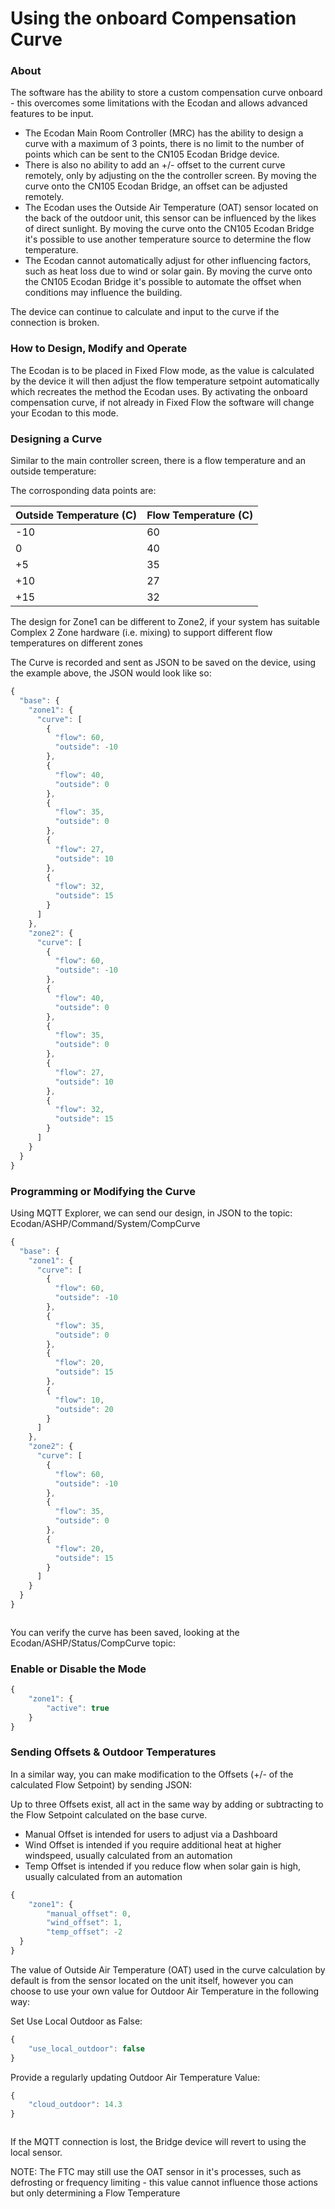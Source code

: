 # Using the onboard Compensation Curve



### About
The software has the ability to store a custom compensation curve onboard - this overcomes some limitations with the Ecodan and allows advanced features to be input.

* The Ecodan Main Room Controller (MRC) has the ability to design a curve with a maximum of 3 points, there is no limit to the number of points which can be sent to the CN105 Ecodan Bridge device.
* There is also no ability to add an +/- offset to the current curve remotely, only by adjusting on the the controller screen. By moving the curve onto the CN105 Ecodan Bridge, an offset can be adjusted remotely.
* The Ecodan uses the Outside Air Temperature (OAT) sensor located on the back of the outdoor unit, this sensor can be influenced by the likes of direct sunlight. By moving the curve onto the CN105 Ecodan Bridge it's possible to use another temperature source to determine the flow temperature.
* The Ecodan cannot automatically adjust for other influencing factors, such as heat loss due to wind or solar gain. By moving the curve onto the CN105 Ecodan Bridge it's possible to automate the offset when conditions may influence the building.


The device can continue to calculate and input to the curve if the connection is broken.



### How to Design, Modify and Operate

The Ecodan is to be placed in Fixed Flow mode, as the value is calculated by the device it will then adjust the flow temperature setpoint automatically which recreates the method the Ecodan uses.
By activating the onboard compensation curve, if not already in Fixed Flow the software will change your Ecodan to this mode.



### Designing a Curve

Similar to the main controller screen, there is a flow temperature and an outside temperature:
<IMG>

The corrosponding data points are:

| Outside Temperature (C) | Flow Temperature (C) |
|--------|---------|
| -10 | 60 |
| 0 | 40 |
| +5 | 35 |
| +10 | 27 |
| +15 | 32 |



The design for Zone1 can be different to Zone2, if your system has suitable Complex 2 Zone hardware (i.e. mixing) to support different flow temperatures on different zones

The Curve is recorded and sent as JSON to be saved on the device, using the example above, the JSON would look like so:

```javascript
{
  "base": {
    "zone1": {
      "curve": [
        {
          "flow": 60,
          "outside": -10
        },
        {
          "flow": 40,
          "outside": 0
        },
        {
          "flow": 35,
          "outside": 0
        },
        {
          "flow": 27,
          "outside": 10
        },
        {
          "flow": 32,
          "outside": 15
        }
      ]
    },
    "zone2": {
      "curve": [
        {
          "flow": 60,
          "outside": -10
        },
        {
          "flow": 40,
          "outside": 0
        },
        {
          "flow": 35,
          "outside": 0
        },
        {
          "flow": 27,
          "outside": 10
        },
        {
          "flow": 32,
          "outside": 15
        }
      ]
    }
  }
}
```



### Programming or Modifying the Curve

Using MQTT Explorer, we can send our design, in JSON to the topic: Ecodan/ASHP/Command/System/CompCurve



```javascript
{
  "base": {
    "zone1": {
      "curve": [
        {
          "flow": 60,
          "outside": -10
        },
        {
          "flow": 35,
          "outside": 0
        },
        {
          "flow": 20,
          "outside": 15
        },
        {
          "flow": 10,
          "outside": 20
        }
      ]
    },
    "zone2": {
      "curve": [
        {
          "flow": 60,
          "outside": -10
        },
        {
          "flow": 35,
          "outside": 0
        },
        {
          "flow": 20,
          "outside": 15
        }
      ]
    }
  }
}
```


<IMG>


You can verify the curve has been saved, looking at the Ecodan/ASHP/Status/CompCurve topic:
<IMG>




### Enable or Disable the Mode 

```javascript
{   
    "zone1": {
        "active": true
    }
}
```



### Sending Offsets & Outdoor Temperatures

In a similar way, you can make modification to the Offsets (+/- of the calculated Flow Setpoint) by sending JSON: 

Up to three Offsets exist, all act in the same way by adding or subtracting to the Flow Setpoint calculated on the base curve.
* Manual Offset is intended for users to adjust via a Dashboard
* Wind Offset is intended if you require additional heat at higher windspeed, usually calculated from an automation
* Temp Offset is intended if you reduce flow when solar gain is high, usually calculated from an automation


```javascript
{   
    "zone1": {
        "manual_offset": 0,
        "wind_offset": 1,
        "temp_offset": -2
  }
}
```



The value of Outside Air Temperature (OAT) used in the curve calculation by default is from the sensor located on the unit itself, however you can choose to use your own value for Outdoor Air Temperature in the following way:


Set Use Local Outdoor as False:
```javascript
{   
    "use_local_outdoor": false
}
```

Provide a regularly updating Outdoor Air Temperature Value:
```javascript
{   
    "cloud_outdoor": 14.3
}
```    

<IMG>

If the MQTT connection is lost, the Bridge device will revert to using the local sensor.

NOTE: The FTC may still use the OAT sensor in it's processes, such as defrosting or frequency limiting - this value cannot influence those actions but only determining a Flow Temperature